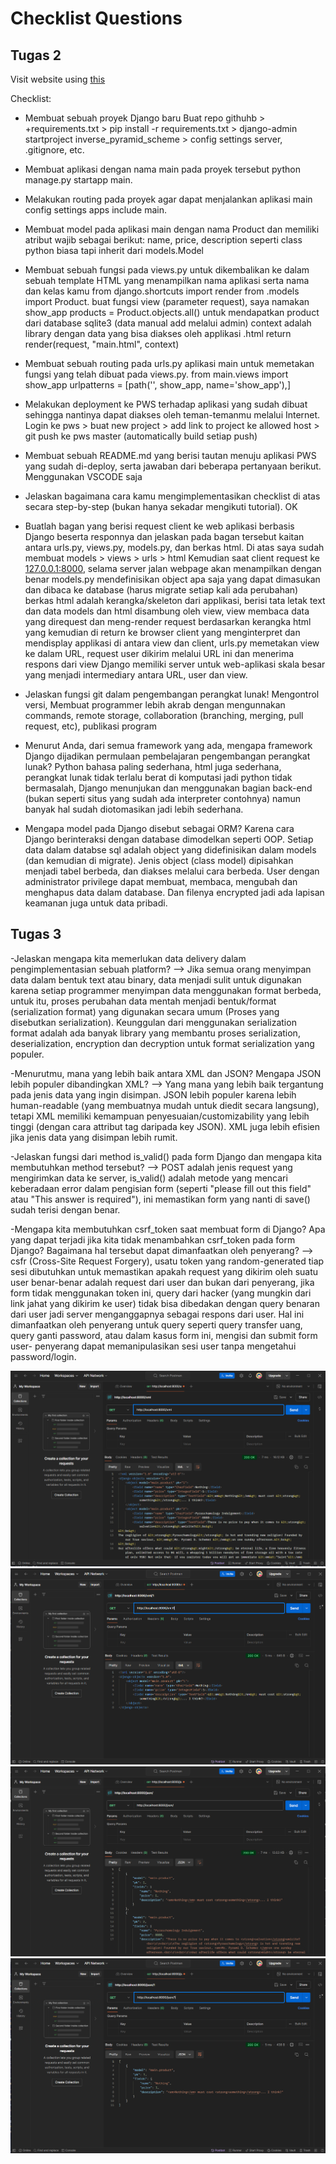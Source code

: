 # Checklist Questions

## Tugas 2

Visit website using [this](http:/meinhard-christian-inversepyramidscheme.pbp.cs.ui.ac.id)

Checklist:

- Membuat sebuah proyek Django baru
Buat repo githuhb > +requirements.txt > pip install -r requirements.txt > django-admin startproject inverse_pyramid_scheme > config settings server, .gitignore, etc.

- Membuat aplikasi dengan nama main pada proyek tersebut
python manage.py startapp main.

- Melakukan routing pada proyek agar dapat menjalankan aplikasi main
config settings apps include main.

- Membuat model pada aplikasi main dengan nama Product dan memiliki atribut wajib sebagai berikut: name, price, description
seperti class python biasa tapi inherit dari models.Model

- Membuat sebuah fungsi pada views.py untuk dikembalikan ke dalam sebuah template HTML yang menampilkan nama aplikasi serta nama dan kelas kamu
from django.shortcuts import render
from .models import Product.
buat fungsi view (parameter request), saya namakan show_app
products = Product.objects.all() untuk mendapatkan product dari database sqlite3 (data manual add melalui admin)
context adalah library dengan data yang bisa diakses oleh applikasi .html
return render(request, "main.html", context)

- Membuat sebuah routing pada urls.py aplikasi main untuk memetakan fungsi yang telah dibuat pada views.py.
from main.views import show_app
urlpatterns = [path('', show_app, name='show_app'),]

- Melakukan deployment ke PWS terhadap aplikasi yang sudah dibuat sehingga nantinya dapat diakses oleh teman-temanmu melalui Internet.
Login ke pws > buat new project > add link to project ke allowed host > git push ke pws master (automatically build setiap push) 

- Membuat sebuah README.md yang berisi tautan menuju aplikasi PWS yang sudah di-deploy, serta jawaban dari beberapa pertanyaan berikut.
Menggunakan VSCODE saja

- Jelaskan bagaimana cara kamu mengimplementasikan checklist di atas secara step-by-step (bukan hanya sekadar mengikuti tutorial).
OK

- Buatlah bagan yang berisi request client ke web aplikasi berbasis Django beserta responnya dan jelaskan pada bagan tersebut kaitan antara urls.py, views.py, models.py, dan berkas html.
Di atas saya sudah membuat models > views > urls > html
Kemudian saat client request ke [127.0.0.1:8000](http://127.0.0.1:8000/), selama server jalan webpage akan menampilkan dengan benar
models.py mendefinisikan object apa saja yang dapat dimasukan dan dibaca ke database (harus migrate setiap kali ada perubahan)
berkas html adalah kerangka/skeleton dari applikasi, berisi tata letak text dan data
models dan html disambung oleh view, view membaca data yang direquest dan meng-render request berdasarkan kerangka html yang kemudian di return ke browser client yang menginterpret dan mendisplay applikasi
di antara view dan client, urls.py memetakan view ke dalam URL, request user dikirim melalui URL ini dan menerima respons dari view
Django memiliki server untuk web-aplikasi skala besar yang menjadi intermediary antara URL, user dan view.

- Jelaskan fungsi git dalam pengembangan perangkat lunak!
Mengontrol versi, Membuat programmer lebih akrab dengan mengunnakan commands, remote storage, collaboration (branching, merging, pull request, etc), publikasi program  

- Menurut Anda, dari semua framework yang ada, mengapa framework Django dijadikan permulaan pembelajaran pengembangan perangkat lunak?
Python bahasa paling sederhana, html juga sederhana, perangkat lunak tidak terlalu berat di komputasi jadi python tidak bermasalah, Django menunjukan dan menggunakan bagian back-end (bukan seperti situs yang sudah ada interpreter contohnya) namun banyak hal sudah diotomasikan jadi lebih sederhana.

- Mengapa model pada Django disebut sebagai ORM?
Karena cara Django berinteraksi dengan database dimodelkan seperti OOP. Setiap data dalam databse sql adalah object yang didefinisikan dalam models (dan kemudian di migrate). Jenis object (class model) dipisahkan menjadi tabel berbeda, dan diakses melalui cara berbeda. User dengan administrator privilege dapat membuat, membaca, mengubah dan menghapus data dalam database. Dan filenya encrypted jadi ada lapisan keamanan juga untuk data pribadi.

## Tugas 3

-Jelaskan mengapa kita memerlukan data delivery dalam pengimplementasian sebuah platform? --> Jika semua orang menyimpan data dalam bentuk text atau binary, data menjadi sulit untuk digunakan karena setiap programmer menyimpan data menggunakan format berbeda, untuk itu, proses perubahan data mentah menjadi bentuk/format (serialization format) yang digunakan secara umum (Proses yang disebutkan serialization). Keunggulan dari menggunakan serialization format adalah ada banyak library yang membantu proses serialization, deserialization, encryption dan decryption untuk format serialization yang populer.

-Menurutmu, mana yang lebih baik antara XML dan JSON? Mengapa JSON lebih populer dibandingkan XML? --> Yang mana yang lebih baik tergantung pada jenis data yang ingin disimpan. JSON lebih populer karena lebih human-readable (yang membuatnya mudah untuk diedit secara langsung), tetapi XML memiliki kemampuan penyesuaian/customizability yang lebih tinggi (dengan cara attribut tag daripada key JSON). XML juga lebih efisien jika jenis data yang disimpan lebih rumit.

-Jelaskan fungsi dari method is_valid() pada form Django dan mengapa kita membutuhkan method tersebut? --> POST adalah jenis request yang mengirimkan data ke server, is_valid() adalah metode yang mencari keberadaan error dalam pengisian form (seperti "please fill out this field" atau "This answer is required"), ini memastikan form yang nanti di save() sudah terisi dengan benar.

-Mengapa kita membutuhkan csrf_token saat membuat form di Django? Apa yang dapat terjadi jika kita tidak menambahkan csrf_token pada form Django? Bagaimana hal tersebut dapat dimanfaatkan oleh penyerang? --> csfr (Cross-Site Request Forgery), usatu token yang random-generated tiap sesi dibutuhkan untuk memastikan apakah request yang dikirim oleh suatu user benar-benar adalah request dari user dan bukan dari penyerang, jika form tidak menggunakan token ini, query dari hacker (yang mungkin dari link jahat yang dikirim ke user) tidak bisa dibedakan dengan query benaran dari user jadi server menganggapnya sebagai respons dari user. Hal ini dimanfaatkan oleh penyerang untuk query seperti query transfer uang, query ganti password, atau dalam kasus form ini, mengisi dan submit form user- penyerang dapat memanipulasikan sesi user tanpa mengetahui password/login.

![show_xml](image-2.png)
![show_xml_by_id](image-3.png)
![show_json](image.png)
![show_json_by_id](image-1.png)
